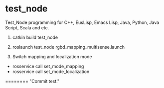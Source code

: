 test_node
========

Test_Node programming for C++, EusLisp, Emacs Lisp, Java, Python, Java Script, Scala and etc.

1. catkin build test_node

2. roslaunch test_node rgbd_mapping_multisense.launch

3. Switch mapping and localization mode
- rosservice call set_mode_mapping
- rosservice call set_mode_localization

========
"Commit test."